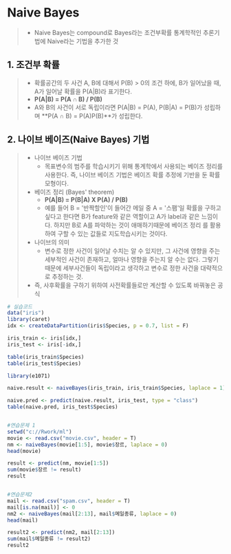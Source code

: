 # Naive Bayes

> - Naive Bayes는 compound로 Bayes라는 조건부확률 통계학적인 추론기법에 Naive라는 기법을 추가한 것



## 1. 조건부 확률

> - 확률공간의 두 사건 A, B에 대해서 P(B) > 0의 조건 하에, B가 일어났을 때, A가 일어날 확률을 P(A|B)라 표기한다.
> - **P(A|B) = P(A ∩ B) / P(B)**
> - A와 B의 사건이 서로 독립이라면 P(A|B) = P(A), P(B|A) = P(B)가 성립하며 **P(A ∩ B) = P(A)P(B)**가 성립한다.



## 2. 나이브 베이즈(Naive Bayes) 기법

> - 나이브 베이즈 기법
>   - 목표변수의 범주를 학습시키기 위해 통계학에서 사용되는 베이즈 정리를 사용한다. 즉, 나이브 베이즈 기법은 베이즈 확률 추정에 기반을 둔 확률 모형이다.
> - 베이즈 정리 (Bayes' theorem)
>   - **P(A|B) = P(B|A) X P(A) / P(B)**
>   - 예를 들어 B = '반짝할인'이 들어간 메일 중 A = '스팸'일 확률을 구하고 싶다고 한다면 B가 feature와 같은 역할이고 A가 label과 같은 느낌이다. 하지만 B로 A를 파악하는 것이 애매하기때문에 베이즈 정리 를 활용하여 구할 수 있는 값들로 지도학습시키는 것이다.
> - 나이브의 의미
>   - 변수로 정한 사건이 일어날 수치는 알 수 있지만, 그 사건에 영향을 주는 세부적인 사건이 존재하고, 얼마나 영향을 주는지 알 수는 없다. 그렇기 때문에 세부사건들이 독립이라고 생각하고 변수로 정한 사건을 대략적으로 추정하는 것.
> - 즉, 사후확률을 구하기 위하여 사전확률들로만 계산할 수 있도록 바꿔놓은 공식

```R
# 실습코드
data("iris")
library(caret)
idx <- createDataPartition(iris$Species, p = 0.7, list = F)

iris_train <- iris[idx,]
iris_test <- iris[-idx,]

table(iris_train$Species)
table(iris_test$Species)

library(e1071)

naive.result <- naiveBayes(iris_train, iris_train$Species, laplace = 1)

naive.pred <- predict(naive.result, iris_test, type = "class")
table(naive.pred, iris_test$Species)


#연습문제 1
setwd("c://Rwork/ml")
movie <- read.csv("movie.csv", header = T)
nm <- naiveBayes(movie[1:5], movie$장르, laplace = 0)
head(movie)

result <- predict(nm, movie[1:5])
sum(movie$장르 != result)
result


#연습문제2
mail <- read.csv("spam.csv", header = T) 
mail[is.na(mail)] <- 0
nm2 <- naiveBayes(mail[2:13], mail$메일종류, laplace = 0)
head(mail)

result2 <- predict(nm2, mail[2:13])
sum(mail$메일종류 != result2)
result2

```

